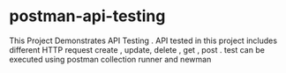 # postman-api-testing

This Project Demonstrates API Testing . API tested in this project includes different HTTP request create , update, delete , get , post . test can be executed using postman collection runner and newman
